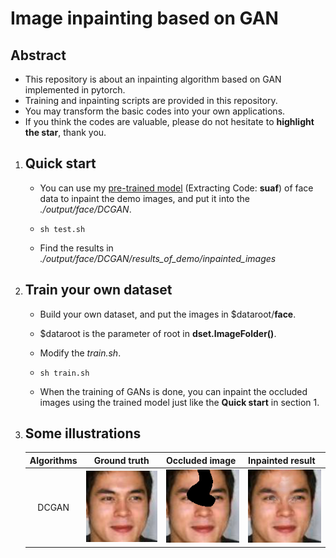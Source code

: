 # Image inpainting based on GAN

## Abstract

- This repository is about an inpainting algorithm based on GAN implemented in pytorch.
- Training and inpainting scripts are provided in this repository.
- You may transform the basic codes into your own applications.
- If you think the codes are valuable, please do not hesitate to **highlight the star**, thank you.

1. ## Quick start

    - You can use my [pre-trained model](https://pan.baidu.com/s/1lB6cZwNeoFyNyv--tOe5zg) (Extracting Code: **suaf**) of face data to inpaint the demo images, and put it into the *./output/face/DCGAN*.

    - ~~~shell
      sh test.sh
      ~~~

    - Find the results in *./output/face/DCGAN/results_of_demo/inpainted_images*

2. ## Train your own dataset

   - Build your own dataset, and put the images in $dataroot/**face**.

   - $dataroot is the parameter of root in **dset.ImageFolder()**.

   - Modify the *train.sh*.

   - ~~~shell
     sh train.sh
     ~~~

   - When the training of GANs is done, you can inpaint the occluded images using the trained model just like the **Quick start** in section 1.

3. ## Some illustrations

   | Algorithms |    Ground truth     | Occluded image           | Inpainted result    |
   | :--------: | :-----------------: | ------------------------ | ------------------- |
   |   DCGAN    | ![](./.src/src.png) | ![](./.src/occluded.png) | ![](./.src/res.png) |

   